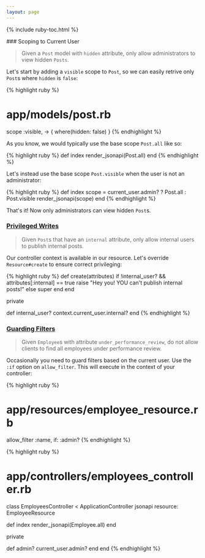 ```yaml
---
layout: page
---
```


{% include ruby-toc.html %}

<div markdown="1" class="col-md-8 col-md-offset-1">
### Scoping to Current User

> Given a `Post` model with `hidden` attribute, only allow administrators
to view hidden `Posts`.

Let's start by adding a `visible` scope to `Post`, so we can easily
retrive only `Post`s where `hidden` is `false`:

{% highlight ruby %}
# app/models/post.rb
scope :visible, -> { where(hidden: false) }
{% endhighlight %}

As you know, we would typically use the base scope `Post.all` like so:

{% highlight ruby %}
def index
  render_jsonapi(Post.all)
end
{% endhighlight %}

Let's instead use the base scope `Post.visible` when the user is not an
administrator:

{% highlight ruby %}
def index
  scope = current_user.admin? ? Post.all : Post.visible
  render_jsonapi(scope)
end
{% endhighlight %}

That's it! Now only administrators can view hidden `Post`s.

### <a name="privileged-writes" href='#privileged-writes'>Privileged Writes</a>

> Given `Post`s that have an `internal` attribute, only allow
internal users to publish internal posts.

Our controller context is available in our resource. Let's override
`Resource#create` to ensure correct privileging:

{% highlight ruby %}
def create(attributes)
  if !internal_user? && attributes[:internal] == true
    raise "Hey you! YOU can't publish internal posts!"
  else
    super
  end
end

private

def internal_user?
  context.current_user.internal?
end
{% endhighlight %}

### <a name="guarding-filters" href='#guarding-filters'>Guarding Filters</a>

> Given `Employee`s with attribute `under_performance_review`, do not allow clients to find all employees under performance review.

Occasionally you need to guard filters based on the current user. Use
the `:if` option on `allow_filter`. This will execute in the context of
your controller:

{% highlight ruby %}
# app/resources/employee_resource.rb
allow_filter :name, if: :admin?
{% endhighlight %}

{% highlight ruby %}
# app/controllers/employees_controller.rb
class EmployeesController < ApplicationController
  jsonapi resource: EmployeeResource

  def index
    render_jsonapi(Employee.all)
  end

  private

  def admin?
    current_user.admin?
  end
end
{% endhighlight %}

